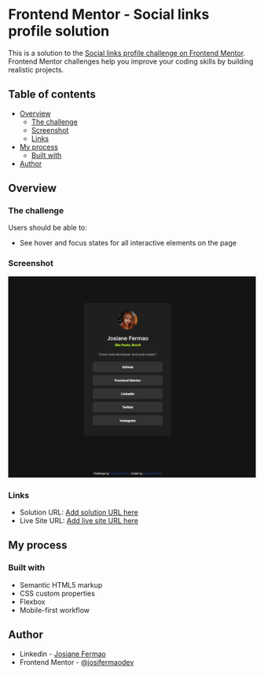 # Frontend Mentor - Social links profile solution

This is a solution to the [Social links profile challenge on Frontend Mentor](https://www.frontendmentor.io/challenges/social-links-profile-UG32l9m6dQ). Frontend Mentor challenges help you improve your coding skills by building realistic projects. 

## Table of contents

- [Overview](#overview)
  - [The challenge](#the-challenge)
  - [Screenshot](#screenshot)
  - [Links](#links)
- [My process](#my-process)
  - [Built with](#built-with)
- [Author](#author)



## Overview

### The challenge

Users should be able to:

- See hover and focus states for all interactive elements on the page

### Screenshot

![](./design/screenshot.png)

### Links

- Solution URL: [Add solution URL here](https://www.frontendmentor.io/solutions/social-links-profile-solution-_BVeugApJT)
- Live Site URL: [Add live site URL here](https://social-links-profile-main-liart.vercel.app/)

## My process

### Built with

- Semantic HTML5 markup
- CSS custom properties
- Flexbox
- Mobile-first workflow

## Author

- Linkedin - [Josiane Fermao](https://www.linkedin.com/in/josiane-fermao-78a2b3168/)
- Frontend Mentor - [@josifermaodev](https://www.frontendmentor.io/profile/josifermaodev)
